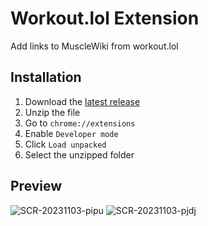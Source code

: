 # Workout.lol Extension

Add links to MuscleWiki from workout.lol

## Installation

1. Download the [latest release](https://github.com/buidlcat/workout-lol-ext/releases/tag/v1.0)
2. Unzip the file
3. Go to `chrome://extensions`
4. Enable `Developer mode`
5. Click `Load unpacked`
6. Select the unzipped folder

## Preview

![SCR-20231103-pipu](https://github.com/buidlcat/workout-lol-ext/assets/138834546/5899c997-2839-4f53-bea6-afecbaba8961)
![SCR-20231103-pjdj](https://github.com/buidlcat/workout-lol-ext/assets/138834546/ce254ff8-25c7-4a7a-9a82-b83c717d9702)
